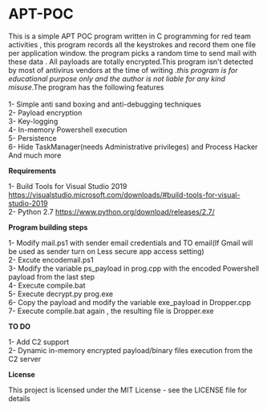 # APT-POC

This is a simple APT POC program written in C programming for red team activities , this program records all the keystrokes and record them one file per application window. the program picks a random time to send mail with these data . All payloads are totally encrypted.This program isn't detected by most of antivirus vendors at the time of writing .<i>this program is for educational purpose only and the author is not liable for any kind misuse</i>.The program has the following features </br></br>
1- Simple anti sand boxing and anti-debugging techniques</br>
2- Payload encryption</br>
3- Key-logging</br>
4- In-memory Powershell execution</br> 
5- Persistence</br>
6- Hide TaskManager(needs Administrative privileges) and Process Hacker</br>
And much more</br>

<B>Requirements</B></br>

1- Build Tools for Visual Studio 2019 https://visualstudio.microsoft.com/downloads/#build-tools-for-visual-studio-2019</br>
2- Python 2.7  https://www.python.org/download/releases/2.7/</br>

<B>Program building steps</B></br>

1- Modify mail.ps1 with sender email credentials and TO email(If Gmail will be used as sender turn on Less secure app access setting)</br>
2- Excute encodemail.ps1</br>
3- Modify the variable ps_payload in prog.cpp with the encoded Powershell payload from the last step</br>
4- Execute compile.bat</br> 
5- Execute  decrypt.py prog.exe</br>
6- Copy the payload and modify the variable exe_payload in Dropper.cpp</br>
7- Execute compile.bat again , the resulting file is Dropper.exe</br>

<B>TO DO</B></br>

1- Add C2 support</br> 
2- Dynamic in-memory encrypted payload/binary files execution from the C2 server</br>

<B>License</B></br>

This project is licensed under the MIT License - see the LICENSE file for details
